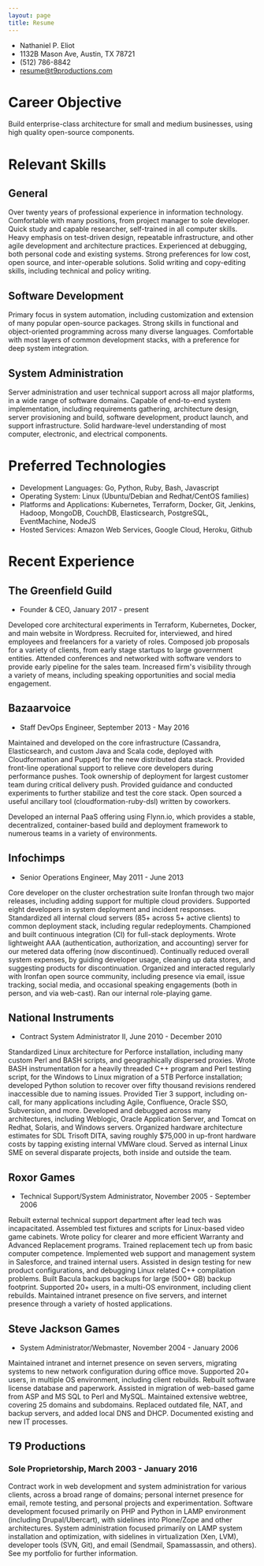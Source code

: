 ```yaml
---
layout: page
title: Resume
---
```


* Nathaniel P. Eliot
* 1132B Mason Ave, Austin, TX 78721
* \(512\) 786-8842
* resume@t9productions.com

# Career Objective
Build enterprise-class architecture for small and medium businesses, using high quality open-source components.

# Relevant Skills
## General
Over twenty years of professional experience in information technology. Comfortable with many positions, from project manager to sole developer. Quick study and capable researcher, self-trained in all computer skills. Heavy emphasis on test-driven design, repeatable infrastructure, and other agile development and architecture practices. Experienced at debugging, both personal code and existing systems. Strong preferences for low cost, open source, and inter-operable solutions. Solid writing and copy-editing skills, including technical and policy writing.

## Software Development
Primary focus in system automation, including customization and extension of many popular open-source packages. Strong skills in functional and object-oriented programming across many diverse languages. Comfortable with most layers of common development stacks, with a preference for deep system integration.

## System Administration
Server administration and user technical support across all major platforms, in a wide range of software domains. Capable of end-to-end system implementation, including requirements gathering, architecture design, server provisioning and build, software development, product launch, and support infrastructure. Solid hardware-level understanding of most computer, electronic, and electrical components.

# Preferred Technologies
* Development Languages: Go, Python, Ruby, Bash, Javascript
* Operating System: Linux (Ubuntu/Debian and Redhat/CentOS families)
* Platforms and Applications: Kubernetes, Terraform, Docker, Git, Jenkins, Hadoop, MongoDB, CouchDB, Elasticsearch, PostgreSQL, EventMachine, NodeJS
* Hosted Services: Amazon Web Services, Google Cloud, Heroku, Github

# Recent Experience
## The Greenfield Guild
* Founder & CEO, January 2017 - present

Developed core architectural experiments in Terraform, Kubernetes, Docker, and main website in Wordpress. Recruited for, interviewed, and hired employees and freelancers for a variety of roles. Composed job proposals for a variety of clients, from early stage startups to large government entities. Attended conferences and networked with software vendors to provide early pipeline for the sales team. Increased firm's visibility through a variety of means, including speaking opportunities and social media engagement.

## Bazaarvoice
* Staff DevOps Engineer, September 2013 - May 2016

Maintained and developed on the core infrastructure (Cassandra, Elasticsearch, and custom Java and Scala code, deployed with Cloudformation and Puppet) for the new distributed data stack. Provided front-line operational support to relieve core developers during performance pushes. Took ownership of deployment for largest customer team during critical delivery push. Provided guidance and conducted experiments to further stabilize and test the core stack. Open sourced a useful ancillary tool (cloudformation-ruby-dsl) written by coworkers.

Developed an internal PaaS offering using Flynn.io, which provides a stable, decentralized, container-based build and deployment framework to numerous teams in a variety of environments.

## Infochimps
* Senior Operations Engineer, May 2011 - June 2013

Core developer on the cluster orchestration suite Ironfan through two major releases, including adding support for multiple cloud providers. Supported eight developers in system deployment and incident responses. Standardized all internal cloud servers (85+ across 5+ active clients) to common deployment stack, including regular redeployments. Championed and built continuous integration (CI) for full-stack deployments. Wrote lightweight AAA (authentication, authorization, and accounting) server for our metered data offering (now discontinued). Continually reduced overall system expenses, by guiding developer usage, cleaning up data stores, and suggesting products for discontinuation. Organized and interacted regularly with Ironfan open source community, including presence via email, issue tracking, social media, and occasional speaking engagements (both in person, and via web-cast). Ran our internal role-playing game.

## National Instruments
* Contract System Administrator II, June 2010 - December 2010

Standardized Linux architecture for Perforce installation, including many custom Perl and BASH scripts, and geographically dispersed proxies. Wrote BASH instrumentation for a heavily threaded C++ program and Perl testing script, for the Windows to Linux migration of a 5TB Perforce installation; developed Python solution to recover over fifty thousand revisions rendered inaccessible due to naming issues. Provided Tier 3 support, including on-call, for many applications including Agile, Confluence, Oracle SSO, Subversion, and more. Developed and debugged across many architectures, including Weblogic, Oracle Application Server, and Tomcat on Redhat, Solaris, and Windows servers. Organized hardware architecture estimates for SDL Trisoft DITA, saving roughly $75,000 in up-front hardware costs by tapping existing internal VMWare cloud. Served as internal Linux SME on several disparate projects, both inside and outside the team.

## Roxor Games
* Technical Support/System Administrator, November 2005 - September 2006

Rebuilt external technical support department after lead tech was incapacitated. Assembled test fixtures and scripts for Linux-based video game cabinets. Wrote policy for clearer and more efficient Warranty and Advanced Replacement programs. Trained replacement tech up from basic computer competence. Implemented web support and management system in Salesforce, and trained internal users. Assisted in design testing for new product configurations, and debugging Linux related C++ compilation problems. Built Bacula backups backups for large (500+ GB) backup footprint. Supported 20+ users, in a multi-OS environment, including client rebuilds. Maintained intranet presence on five servers, and internet presence through a variety of hosted applications.

## Steve Jackson Games
* System Administrator/Webmaster, November 2004 - January 2006

Maintained intranet and internet presence on seven servers, migrating systems to new network configuration during office move. Supported 20+ users, in multiple OS environment, including client rebuilds. Rebuilt software license database and paperwork. Assisted in migration of web-based game from ASP and MS SQL to Perl and MySQL. Maintained extensive webtree, covering 25 domains and subdomains. Replaced outdated file, NAT, and backup servers, and added local DNS and DHCP. Documented existing and new IT processes.

## T9 Productions
### Sole Proprietorship, March 2003 - January 2016

Contract work in web development and system administration for various clients, across a broad range of domains; personal internet presence for email, remote testing, and personal projects and experimentation. Software development focused primarily on PHP and Python in LAMP environment (including Drupal/Ubercart), with sidelines into Plone/Zope and other architectures. System administration focused primarily on LAMP system installation and optimization, with sidelines in virtualization (Xen, LVM), developer tools (SVN, Git), and email (Sendmail, Spamassassin, and others). See my portfolio for further information.
